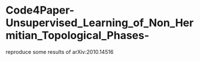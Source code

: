 # Code4Paper-Unsupervised_Learning_of_Non_Hermitian_Topological_Phases-
reproduce some results of arXiv:2010.14516
